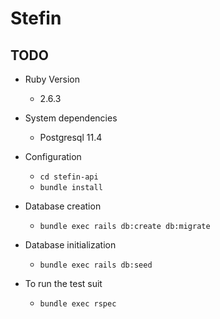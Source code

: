 # Stefin

## TODO

* Ruby Version
  - 2.6.3

* System dependencies
  - Postgresql 11.4

* Configuration
  - `cd stefin-api`
  - `bundle install`

* Database creation
  - `bundle exec rails db:create db:migrate`

* Database initialization
  - `bundle exec rails db:seed`

* To run the test suit
  - `bundle exec rspec`
